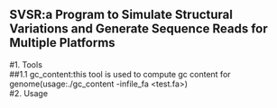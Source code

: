 SVSR:a Program to Simulate Structural Variations and Generate Sequence Reads for Multiple Platforms
---------------------------------------------------------------------------------------------------
#1. Tools<br>
##1.1 gc_content:this tool is used to compute gc content for genome(usage:./gc_content -infile_fa <test.fa>)<br>
#2. Usage

